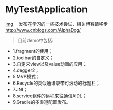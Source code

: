 # MyTestApplication
[img](https://github.com/DarkPointK/MyTestApplication/img/IMG_0101.JPG)
&ensp;&ensp;发布在学习的一些技术尝试，相关博客请移步 http://www.cnblogs.com/AlphaDog/<br/>
> 目前demo中包括:<br/>
* 1.fragment的使用；
* 2.toolbar的自定义；
* 3.自定义view以及value动画的应用；
* 4.degger2；
* 5.MVP模式；
* 6.Recycle的类似通讯录带可滚动的标题栏；
* 7.JNI；
* 8.service组件的远程来往通信AIDL；
* 9.Gradle的多渠道配置发布。
